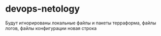 # devops-netology
Будут игнорированы локальные файлы и пакеты терраформа, файлы логов, файлы конфигурации
новая строка